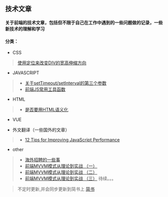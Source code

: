 ## 技术文章

#### 关于前端的技术文章，包括但不限于自己在工作中遇到的一些问题做的记录，一些新技术的理解和学习

#### 分类：
- CSS
> [使用定位来改变DIV的宽高伸缩方向](https://github.com/guxiangyuan11/Own_Article/blob/master/CSS/%E4%BD%BF%E7%94%A8%E5%AE%9A%E4%BD%8D%E4%BF%AE%E6%94%B9%E5%85%83%E7%B4%A0%E5%8E%9F%E7%82%B9.md)
- JAVASCRIPT
> * [关于setTimeout/setInterval的第三个参数](https://github.com/guxiangyuan11/Own_Article/blob/master/JAVASCRIPT/%E5%85%B3%E4%BA%8EsetTimeout/setInterval%E7%9A%84%E7%AC%AC%E4%B8%89%E4%B8%AA%E5%8F%82%E6%95%B0.md)
> * [前端JS常用工具函数](https://github.com/guxiangyuan11/Own_Article/blob/master/JAVASCRIPT/JS%E5%B8%B8%E7%94%A8%E5%B7%A5%E5%85%B7%E5%87%BD%E6%95%B0%E9%9B%86%E5%90%88.md)
- HTML
> * [是否要用HTML语义化](https://github.com/guxiangyuan11/Own_Article/blob/master/HTML/%E6%98%AF%E5%90%A6%E8%A6%81%E7%94%A8HTML%E8%AF%AD%E4%B9%89%E5%8C%96.md)
- VUE

- 外文翻译（一些国外的文章）
>* [12 Tips for Improving JavaScript Performance](https://github.com/guxiangyuan11/Own_Article/blob/master/JAVASCRIPT/12%20Tips%20for%20Improving%20JavaScript%20Performance.md)
- other
> * [海外招聘的一些事](https://github.com/guxiangyuan11/Own_Article/blob/master/other/%E5%85%B3%E4%BA%8E%E6%B5%B7%E5%A4%96%E6%8B%9B%E8%81%98%E7%9A%84%E4%B8%80%E4%BA%9B%E4%BA%8B.md)
> * [前端MVVM模式从理论到实战 （一）](https://www.jianshu.com/p/e2ac3260c767)
> * [前端MVVM模式从理论到实战 （二）](https://www.jianshu.com/p/7088249276de)
> * [前端MVVM模式从理论到实战 （三）](https://www.jianshu.com/p/ca9404cf2f9b) 待续。。。

> 不定时更新,并会同步更新到简书上
[简书](https://www.jianshu.com/u/fdc9dbfc5a32)